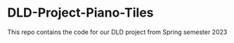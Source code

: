 # DLD-Project-Piano-Tiles
This repo contains the code for our DLD project from Spring semester 2023
